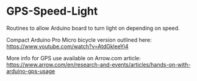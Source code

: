 # GPS-Speed-Light
Routines to allow Arduino board to turn light on depending on speed.

Compact Arduino Pro Micro bicycle version outlined here: https://www.youtube.com/watch?v=AtdGkleeYi4

More info for GPS use available on Arrow.com article: https://www.arrow.com/en/research-and-events/articles/hands-on-with-arduino-gps-usage
